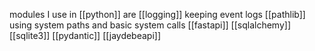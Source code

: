 modules I use in [[python]] are 
[[logging]]
	keeping event logs
[[pathlib]]
	using system paths and basic system calls
[[fastapi]]
[[sqlalchemy]]
[[sqlite3]]
[[pydantic]]
[[jaydebeapi]]
